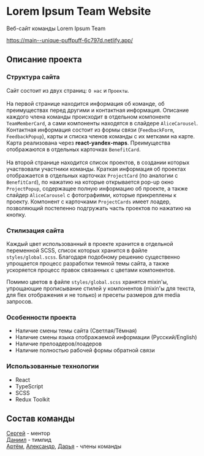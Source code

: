 # Lorem Ipsum Team Website

Веб-сайт команды Lorem Ipsum Team

https://main--unique-puffpuff-6c797d.netlify.app/

## Описание проекта
### Структура сайта
Сайт состоит из двух страниц: ``О нас`` и ``Проекты``. 
<br><br>
На первой странице находится информация об команде, об преимуществах перед другими и контактная информация. Описание каждого члена команды происходит в отдельном компоненте ``TeamMemberCard``, а сами компоненты находятся в слайдере ``AliceCarousel``. Контактная информация состоит из формы связи (``FeedbackForm``, ``FeedbackPopup``), карты и списка членов команды с их метками на карте. Карта реализована через __react-yandex-maps__. Преимущества отображаются в отдельных карточках ``BenefitCard``.
<br><br>
На второй странице находится список проектов, в создании которых участвовали участники команды. Краткая информация об проектах отображается в отдельных карточках ``ProjectCard`` (по аналогии с ``BenefitCard``), по нажатию на которые открывается pop-up окно ``ProjectPopup``, содержащее полную информацию об проекте, а также слайдер ``AliceCarousel`` с фотографиями, которые прикреплены к проекту. Компонент с карточками ``ProjectCards`` имеет лоадер, позволяющий постепенно подгружать часть проектов по нажатию на кнопку.

### Стилизация сайта
Каждый цвет использованный в проекте хранится в отдельной переменной SCSS, список которых хранится в файле ``styles/global.scss``. Благодаря подобному решению существенно упрощается процесс разработки темной темы сайта, а также ускоряется процесс правок связанных с цветами компонентов.

Помимо цветов в файле ``styles/global.scss`` хранятся mixin'ы, упрощающие прописывание стилей у компонентов (mixin'ы для текста, для flex отображения и не только) и пресеты размеров для media запросов.

### Особенности проекта
<ul>
  <li>Наличие смены темы сайта (Светлая/Тёмная)</li>
  <li>Наличие смены языка отображаемой информации (Русский/English)</li>
  <li>Наличие прелоадеров/лоадеров</li>
  <li>Наличие полностью рабочей формы обратной связи</li>
</ul>

### Использованные технологии
<ul>
  <li>React</li>
  <li>TypeScript</li>
  <li>SCSS</li>
  <li>Redux Toolkit</li>
</ul>

## Состав команды
[Сергей](../../../../SergeiKachenia) - ментор  
[Даниил](../../../../Danxay) - тимлид  
[Артём](../../../../Haping61), [Александр](../../../../AnimeLore), [Дарья](../../../../DariaX06) - члены команды
